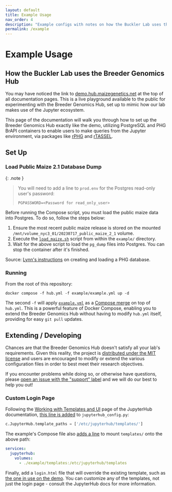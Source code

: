 ```yaml
---
layout: default
title: Example Usage
nav_order: 4
description: "Example configs with notes on how the Buckler Lab uses the Breeder Genomics Hub"
permalink: /example
---
```


# Example Usage
## How the Buckler Lab uses the Breeder Genomics Hub
You may have noticed the link to [demo.hub.maizegenetics.net](https://demo.hub.maizegenetics.net) at the top of all documentation pages. This is a live playground available to the public for experimenting with the Breeder Genomics Hub, set up to mimic how our lab makes use of the Jupyter ecosystem.

This page of the documentation will walk you through how to set up the Breeder Genomics Hub exactly like the demo, utilizing PostgreSQL and PHG BrAPI containers to enable users to make queries from the Jupyter environment, via packages like [rPHG](https://rphg.maizegenetics.net) and [rTASSEL](https://rtassel.maizegenetics.net).

## Set Up
### Load Public Maize 2.1 Database Dump

{: .note }
> You will need to add a line to `prod.env` for the Postgres read-only user's password:
>
> ```
> PGPASSWORD=<Password for read_only_user>
> ```

Before running the Compose script, you must load the public maize data into Postgres. To do so, follow the steps below:
1. Ensure the most recent public maize release is stored on the mounted `/mnt/volume_nyc3_01/20230717_public_maize_2_1` volume.
2. Execute the [`load_maize.sh`](https://github.com/maize-genetics/breeder-genomics-hub/blob/main/example/load_maize.sh) script from within the `example/` directory.
3. Wait for the above script to load the `pg_dump` files into Postgres. You can stop the container after it's finished.

Source: [Lynn's instructions](https://bucklerlab.slack.com/archives/CCJ65QR0U/p1690295272829479) on creating and loading a PHG database.

### Running
From the root of this repository:
```console
docker compose -f hub.yml -f example/example.yml up -d
```

The second `-f` will apply [`example.yml`](https://github.com/maize-genetics/breeder-genomics-hub/blob/main/example/example.yml) as a [Compose merge](https://docs.docker.com/compose/multiple-compose-files/merge/) on top of `hub.yml`. This is a powerful feature of Docker Compose, enabling you to extend the Breeder Genomics Hub without having to modify `hub.yml` itself, providing for easy `git pull` updates.

## Extending / Developing
Chances are that the Breeder Genomics Hub doesn't satisfy all your lab's requirements. Given this reality, the project is [distributed under the MIT license](https://github.com/maize-genetics/breeder-genomics-hub/blob/main/LICENSE) and users are encouraged to modify or extend the various configuration files in order to best meet their research objectives.

If you encounter problems while doing so, or otherwise have questions, please [open an issue with the "support" label](https://github.com/maize-genetics/breeder-genomics-hub/issues/new?labels=support) and we will do our best to help you out!

### Custom Login Page
Following the [Working with Templates and UI](https://jupyterhub.readthedocs.io/en/stable/howto/templates.html) page of the JupyterHub documentation, [this line is added](https://github.com/maize-genetics/breeder-genomics-hub/blob/main/example/example_config.py#L82) to `jupyterhub_config.py`:
```python
c.JupyterHub.template_paths = ['/etc/jupyterhub/templates/']
```

The example's Compose file also [adds a line](https://github.com/maize-genetics/breeder-genomics-hub/blob/main/example/example.yml#L11) to mount `templates/` onto the above path:
```yml
services:
  jupyterhub:
    volumes:
      - ./example/templates:/etc/jupyterhub/templates
```

Finally, add a `login.html` file that will override the existing template, such as [the one in use on the demo](https://github.com/maize-genetics/breeder-genomics-hub/blob/main/example/templates/login.html). You can customize any of the templates, not just the login page - consult the JupyterHub docs for more information.